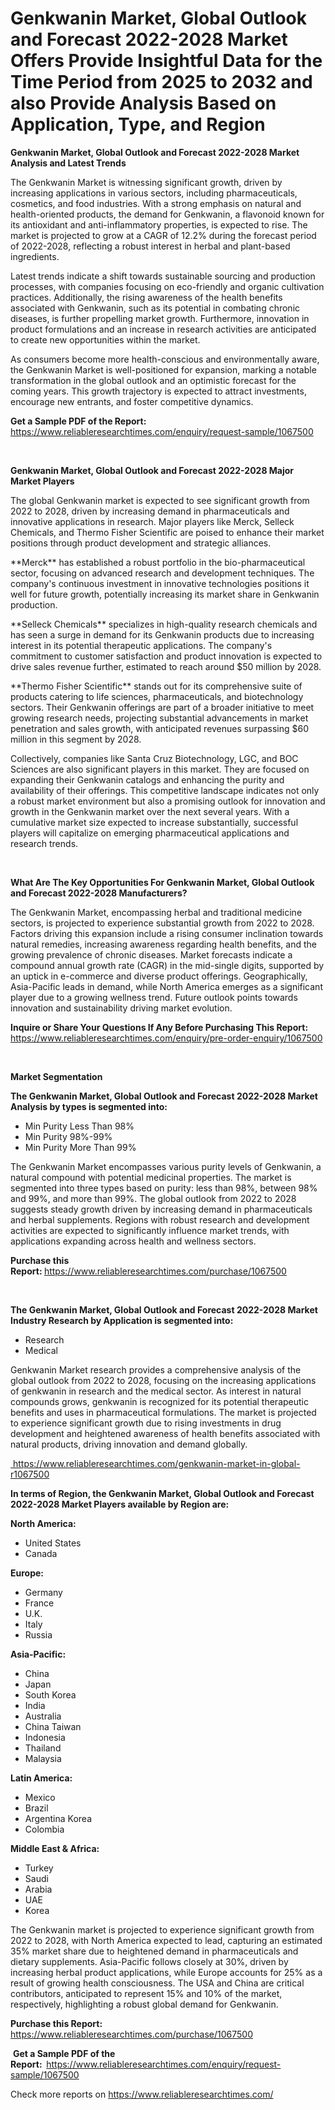 <p><h1>Genkwanin Market, Global Outlook and Forecast 2022-2028 Market Offers Provide Insightful Data for the Time Period from 2025 to 2032 and also Provide Analysis Based on Application, Type, and Region</h1></p><p><strong>Genkwanin Market, Global Outlook and Forecast 2022-2028 Market Analysis and Latest Trends</strong></p>
<p><p>The Genkwanin Market is witnessing significant growth, driven by increasing applications in various sectors, including pharmaceuticals, cosmetics, and food industries. With a strong emphasis on natural and health-oriented products, the demand for Genkwanin, a flavonoid known for its antioxidant and anti-inflammatory properties, is expected to rise. The market is projected to grow at a CAGR of 12.2% during the forecast period of 2022-2028, reflecting a robust interest in herbal and plant-based ingredients.</p><p>Latest trends indicate a shift towards sustainable sourcing and production processes, with companies focusing on eco-friendly and organic cultivation practices. Additionally, the rising awareness of the health benefits associated with Genkwanin, such as its potential in combating chronic diseases, is further propelling market growth. Furthermore, innovation in product formulations and an increase in research activities are anticipated to create new opportunities within the market.</p><p>As consumers become more health-conscious and environmentally aware, the Genkwanin Market is well-positioned for expansion, marking a notable transformation in the global outlook and an optimistic forecast for the coming years. This growth trajectory is expected to attract investments, encourage new entrants, and foster competitive dynamics.</p></p>
<p><strong>Get a Sample PDF of the Report:&nbsp;</strong> <a href="https://www.reliableresearchtimes.com/enquiry/request-sample/1067500?utm_campaign=2631&utm_medium=2&utm_source=Github&utm_content=ia&utm_term=21032025&utm_id=genkwanin-market-global-outlook-and-forecast-2022-2028">https://www.reliableresearchtimes.com/enquiry/request-sample/1067500</a></p>
<p>&nbsp;</p>
<p><strong>Genkwanin Market, Global Outlook and Forecast 2022-2028 Major Market Players</strong></p>
<p><p>The global Genkwanin market is expected to see significant growth from 2022 to 2028, driven by increasing demand in pharmaceuticals and innovative applications in research. Major players like Merck, Selleck Chemicals, and Thermo Fisher Scientific are poised to enhance their market positions through product development and strategic alliances.</p><p>**Merck** has established a robust portfolio in the bio-pharmaceutical sector, focusing on advanced research and development techniques. The company's continuous investment in innovative technologies positions it well for future growth, potentially increasing its market share in Genkwanin production.</p><p>**Selleck Chemicals** specializes in high-quality research chemicals and has seen a surge in demand for its Genkwanin products due to increasing interest in its potential therapeutic applications. The company's commitment to customer satisfaction and product innovation is expected to drive sales revenue further, estimated to reach around $50 million by 2028.</p><p>**Thermo Fisher Scientific** stands out for its comprehensive suite of products catering to life sciences, pharmaceuticals, and biotechnology sectors. Their Genkwanin offerings are part of a broader initiative to meet growing research needs, projecting substantial advancements in market penetration and sales growth, with anticipated revenues surpassing $60 million in this segment by 2028.</p><p>Collectively, companies like Santa Cruz Biotechnology, LGC, and BOC Sciences are also significant players in this market. They are focused on expanding their Genkwanin catalogs and enhancing the purity and availability of their offerings. This competitive landscape indicates not only a robust market environment but also a promising outlook for innovation and growth in the Genkwanin market over the next several years. With a cumulative market size expected to increase substantially, successful players will capitalize on emerging pharmaceutical applications and research trends.</p></p>
<p>&nbsp;</p>
<p><strong>What Are The Key Opportunities For Genkwanin Market, Global Outlook and Forecast 2022-2028 Manufacturers?</strong></p>
<p><p>The Genkwanin Market, encompassing herbal and traditional medicine sectors, is projected to experience substantial growth from 2022 to 2028. Factors driving this expansion include a rising consumer inclination towards natural remedies, increasing awareness regarding health benefits, and the growing prevalence of chronic diseases. Market forecasts indicate a compound annual growth rate (CAGR) in the mid-single digits, supported by an uptick in e-commerce and diverse product offerings. Geographically, Asia-Pacific leads in demand, while North America emerges as a significant player due to a growing wellness trend. Future outlook points towards innovation and sustainability driving market evolution.</p></p>
<p><strong>Inquire or Share Your Questions If Any Before Purchasing This Report:</strong> <a href="https://www.reliableresearchtimes.com/enquiry/pre-order-enquiry/1067500?utm_campaign=2631&utm_medium=2&utm_source=Github&utm_content=ia&utm_term=21032025&utm_id=genkwanin-market-global-outlook-and-forecast-2022-2028">https://www.reliableresearchtimes.com/enquiry/pre-order-enquiry/1067500</a></p>
<p>&nbsp;</p>
<p><strong>Market Segmentation</strong></p>
<p><strong>The Genkwanin Market, Global Outlook and Forecast 2022-2028 Market Analysis by types is segmented into:</strong></p>
<p><ul><li>Min Purity Less Than 98%</li><li>Min Purity 98%-99%</li><li>Min Purity More Than 99%</li></ul></p>
<p><p>The Genkwanin Market encompasses various purity levels of Genkwanin, a natural compound with potential medicinal properties. The market is segmented into three types based on purity: less than 98%, between 98% and 99%, and more than 99%. The global outlook from 2022 to 2028 suggests steady growth driven by increasing demand in pharmaceuticals and herbal supplements. Regions with robust research and development activities are expected to significantly influence market trends, with applications expanding across health and wellness sectors.</p></p>
<p><strong>Purchase this Report:&nbsp;</strong><a href="https://www.reliableresearchtimes.com/purchase/1067500?utm_campaign=2631&utm_medium=2&utm_source=Github&utm_content=ia&utm_term=21032025&utm_id=genkwanin-market-global-outlook-and-forecast-2022-2028">https://www.reliableresearchtimes.com/purchase/1067500</a></p>
<p>&nbsp;</p>
<p><strong>The Genkwanin Market, Global Outlook and Forecast 2022-2028 Market Industry Research by Application is segmented into:</strong></p>
<p><ul><li>Research</li><li>Medical</li></ul></p>
<p><p>Genkwanin Market research provides a comprehensive analysis of the global outlook from 2022 to 2028, focusing on the increasing applications of genkwanin in research and the medical sector. As interest in natural compounds grows, genkwanin is recognized for its potential therapeutic benefits and uses in pharmaceutical formulations. The market is projected to experience significant growth due to rising investments in drug development and heightened awareness of health benefits associated with natural products, driving innovation and demand globally.</p></p>
<p><a href="https://www.reliableresearchtimes.com/genkwanin-market-in-global-r1067500?utm_campaign=2631&utm_medium=2&utm_source=Github&utm_content=ia&utm_term=21032025&utm_id=genkwanin-market-global-outlook-and-forecast-2022-2028">&nbsp;https://www.reliableresearchtimes.com/genkwanin-market-in-global-r1067500</a></p>
<p><strong>In terms of Region, the Genkwanin Market, Global Outlook and Forecast 2022-2028 Market Players available by Region are:</strong></p>
<p>
    <p> <strong> North America: </strong>
        <ul>
            <li>United States</li>
            <li>Canada</li>
        </ul>
        </p> 
    <p> <strong> Europe: </strong>
        <ul>
            <li>Germany</li>
            <li>France</li>
            <li>U.K.</li>
            <li>Italy</li>
            <li>Russia</li>
        </ul>
        </p> 
    <p> <strong> Asia-Pacific: </strong>
        <ul>
            <li>China</li>
            <li>Japan</li>
            <li>South Korea</li>
            <li>India</li>
            <li>Australia</li>
            <li>China Taiwan</li>
            <li>Indonesia</li>
            <li>Thailand</li>
            <li>Malaysia</li>
        </ul>
        </p> 
    <p> <strong> Latin America: </strong>
        <ul>
            <li>Mexico</li>
            <li>Brazil</li>
            <li>Argentina Korea</li>
            <li>Colombia</li>
        </ul>
        </p> 
    <p> <strong> Middle East & Africa: </strong>
        <ul>
            <li>Turkey</li>
            <li>Saudi</li>
            <li>Arabia</li>
            <li>UAE</li>
            <li>Korea</li>
        </ul>
    </p>
    </p>
<p><p>The Genkwanin market is projected to experience significant growth from 2022 to 2028, with North America expected to lead, capturing an estimated 35% market share due to heightened demand in pharmaceuticals and dietary supplements. Asia-Pacific follows closely at 30%, driven by increasing herbal product applications, while Europe accounts for 25% as a result of growing health consciousness. The USA and China are critical contributors, anticipated to represent 15% and 10% of the market, respectively, highlighting a robust global demand for Genkwanin.</p></p>
<p><strong>Purchase this Report: </strong><a href="https://www.reliableresearchtimes.com/purchase/1067500?utm_campaign=2631&utm_medium=2&utm_source=Github&utm_content=ia&utm_term=21032025&utm_id=genkwanin-market-global-outlook-and-forecast-2022-2028">https://www.reliableresearchtimes.com/purchase/1067500</a></p>
<p>&nbsp;<strong>Get a Sample PDF of the Report:&nbsp;&nbsp;</strong><a href="https://www.reliableresearchtimes.com/enquiry/request-sample/1067500?utm_campaign=2631&utm_medium=2&utm_source=Github&utm_content=ia&utm_term=21032025&utm_id=genkwanin-market-global-outlook-and-forecast-2022-2028">https://www.reliableresearchtimes.com/enquiry/request-sample/1067500</a></p>
<p><strong></strong></p>
<p>Check more reports on <a href="https://www.reliableresearchtimes.com/?utm_campaign=2631&utm_medium=2&utm_source=Github&utm_content=ia&utm_term=21032025&utm_id=genkwanin-market-global-outlook-and-forecast-2022-2028">https://www.reliableresearchtimes.com/</a></p>